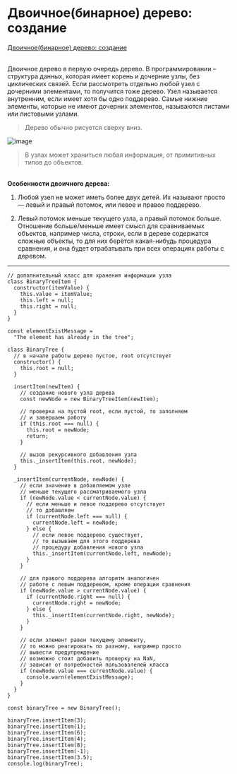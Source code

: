 # Двоичное(бинарное) дерево: создание  

[Двоичное(бинарное) дерево: создание](MaraWithMars/LR3/README2.md)

<br>Двоичное дерево в первую очередь дерево. В программировании – структура данных, которая имеет корень и дочерние узлы, без циклических связей. Если рассмотреть отдельно любой узел с дочерними элементами, то получится тоже дерево. Узел называется внутренним, если имеет хотя бы одно поддерево. Cамые нижние элементы, которые не имеют дочерних элементов, называются листами или листовыми узлами.<br/>
>Дерево обычно рисуется сверху вниз.

![image](https://user-images.githubusercontent.com/103672564/163450620-3eee435f-1d72-46ae-beab-52b9104dd633.png)

> В узлах может храниться любая информация, от примитивных типов до объектов.

<br>**Особенности двоичного дерева:**<br/>

1. Любой узел не может иметь более двух детей. Их называют просто — левый и правый потомок, или левое и правое поддерево.

2. Левый потомок меньше текущего узла, а правый потомок больше. Отношение больше/меньше имеет смысл для сравниваемых объектов, например числа, строки, если в дереве содержатся сложные объекты, то для них берётся какая-нибудь процедура сравнения, и она будет отрабатывать при всех операциях работы с деревом.

---

```
// дополнительный класс для хранения информации узла
class BinaryTreeItem {
  constructor(itemValue) {
    this.value = itemValue;
    this.left = null;
    this.right = null;
  }
}

const elementExistMessage =
  "The element has already in the tree";

class BinaryTree {
  // в начале работы дерево пустое, root отсутствует
  constructor() {
    this.root = null;
  }

  insertItem(newItem) {
    // создание нового узла дерева
    const newNode = new BinaryTreeItem(newItem);

    // проверка на пустой root, если пустой, то заполняем
    // и завершаем работу
    if (this.root === null) {
      this.root = newNode;
      return;
    }

    // вызов рекурсивного добавления узла
    this._insertItem(this.root, newNode);
  }

  _insertItem(currentNode, newNode) {
    // если значение в добавляемом узле
    // меньше текущего рассматриваемого узла
    if (newNode.value < currentNode.value) {
      // если меньше и левое поддерево отсутствует
      // то добавляем
      if (currentNode.left === null) {
        currentNode.left = newNode;
      } else {
        // если левое поддерево существует,
        // то вызываем для этого поддерева
        // процедуру добавления нового узла
        this._insertItem(currentNode.left, newNode);
      }
    }

    // для правого поддерева алгоритм аналогичен
    // работе с левым поддеревом, кроме операции сравнения
    if (newNode.value > currentNode.value) {
      if (currentNode.right === null) {
        currentNode.right = newNode;
      } else {
        this._insertItem(currentNode.right, newNode);
      }
    }

    // если элемент равен текущему элементу,
    // то можно реагировать по разному, например просто
    // вывести предупреждение
    // возможно стоит добавить проверку на NaN,
    // зависит от потребностей пользователей класса
    if (newNode.value === currentNode.value) {
      console.warn(elementExistMessage);
    }
  }
}

const binaryTree = new BinaryTree();

binaryTree.insertItem(3);
binaryTree.insertItem(1);
binaryTree.insertItem(6);
binaryTree.insertItem(4);
binaryTree.insertItem(8);
binaryTree.insertItem(-1);
binaryTree.insertItem(3.5);
console.log(binaryTree);
```
